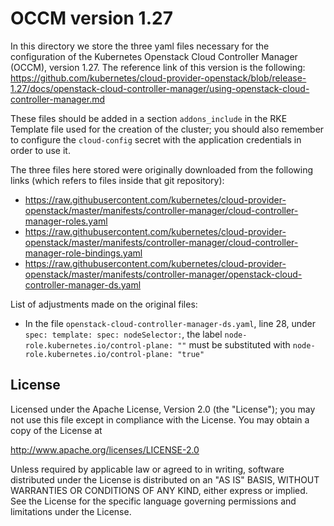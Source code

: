 
# OCCM version 1.27

In this directory we store the three yaml files necessary for the configuration of the Kubernetes Openstack Cloud Controller Manager (OCCM), version 1.27.
The reference link of this version is the following: https://github.com/kubernetes/cloud-provider-openstack/blob/release-1.27/docs/openstack-cloud-controller-manager/using-openstack-cloud-controller-manager.md

These files should be added in a section `addons_include` in the RKE Template file used for the creation of the cluster; you should also remember to configure the `cloud-config` secret with the application credentials in order to use it.

The three files here stored were originally downloaded from the following links (which refers to files inside that git repository):
- https://raw.githubusercontent.com/kubernetes/cloud-provider-openstack/master/manifests/controller-manager/cloud-controller-manager-roles.yaml
- https://raw.githubusercontent.com/kubernetes/cloud-provider-openstack/master/manifests/controller-manager/cloud-controller-manager-role-bindings.yaml
- https://raw.githubusercontent.com/kubernetes/cloud-provider-openstack/master/manifests/controller-manager/openstack-cloud-controller-manager-ds.yaml

List of adjustments made on the original files:
- In the file `openstack-cloud-controller-manager-ds.yaml`, line 28, under `spec: template: spec: nodeSelector:`, the label `node-role.kubernetes.io/control-plane: ""` must be substituted with `node-role.kubernetes.io/control-plane: "true"`


## License

Licensed under the Apache License, Version 2.0 (the "License"); you may not use this file except in compliance with the License. You may obtain a copy of the License at

http://www.apache.org/licenses/LICENSE-2.0

Unless required by applicable law or agreed to in writing, software distributed under the License is distributed on an "AS IS" BASIS, WITHOUT WARRANTIES OR CONDITIONS OF ANY KIND, either express or implied. See the License for the specific language governing permissions and limitations under the License.
